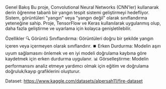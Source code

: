 Genel Bakış
Bu proje, Convolutional Neural Networks (CNN'ler) kullanarak derin öğrenme tabanlı bir yangın tespit sistemi geliştirmeyi hedefliyor. Sistem, görüntüleri "yangın" veya "yangın değil" olarak sınıflandırma yeteneğine sahip. Proje, TensorFlow ve Keras kullanılarak uygulanmış olup, daha fazla geliştirme ve uyarlama için kolayca genişletilebilir.

Özellikler
🔍 Görüntü Sınıflandırma: Görüntüleri doğru bir şekilde yangın içeren veya içermeyen olarak sınıflandırır.
⏹️ Erken Durdurma: Modelin aşırı uyum sağlamasını önlemek ve en iyi modeli doğrulama kaybına göre kaydetmek için erken durdurma uygulanır.
📊 Görselleştirme: Modelin performansını analiz etmeye yardımcı olmak için eğitim ve doğrulama doğruluk/kayıp grafiklerini oluşturur.


Dataset: https://www.kaggle.com/datasets/alpersah11/fire-dataset
